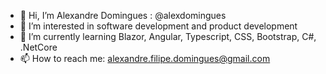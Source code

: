 - 👋 Hi, I’m Alexandre Domingues : @alexdomingues
- 👀 I’m interested in software development and product development
- 🌱 I’m currently learning Blazor, Angular, Typescript, CSS, Bootstrap, C#, .NetCore
- 📫 How to reach me: alexandre.filipe.domingues@gmail.com

<!---
alexdomingues/alexdomingues is a ✨ special ✨ repository because its `README.md` (this file) appears on your GitHub profile.
You can click the Preview link to take a look at your changes.
--->
